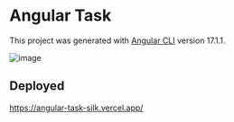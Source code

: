 # Angular Task

This project was generated with [Angular CLI](https://github.com/angular/angular-cli) version 17.1.1.


![image](https://github.com/ahmedelbaiomy/task-angular-1/assets/77383056/10028450-0fbc-4f14-b5cd-75368e8f4d7c)



## Deployed

https://angular-task-silk.vercel.app/

